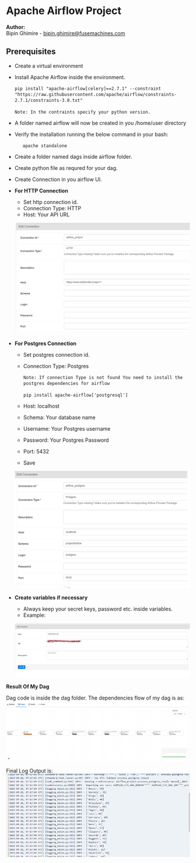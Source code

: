 
# Apache Airflow Project

**Author:**   
Bipin Ghimire - bipin.ghimire@fusemachines.com  

## Prerequisites

- Create a virtual environment
- Install Apache Airflow inside the environment.

      pip install "apache-airflow[celery]==2.7.1" --constraint "https://raw.githubusercontent.com/apache/airflow/constraints-2.7.1/constraints-3.8.txt"  

      Note: In the contraints specify your python version.

- A folder named airflow will now be created in you /home/user directory
- Verify the installation running the below command in  your bash:  

         apache standalone

- Create a folder named dags inside airflow folder.
- Create python file as requred for your dag.

- Create Connection in you airflow UI.

- **For HTTP Connection**
   - Set http connection id.
   - Connection Type: HTTP
   - Host: Your API URL 

   ![Http Connection](/Screenshots/http_connection.png)  


- **For Postgres Connection**
   - Set postgres connection id.
   - Connection Type: Postgres  

         Note: If connection Type is not found You need to install the postgres dependencies for airflow  

         pip install apache-airflow['postgresql']

   - Host: localhost
   - Schema: Your database name
   - Username: Your Postgres username
   - Password: Your Postgres Password
   - Port: 5432
   - Save

    ![Postgres Connection](/Screenshots/postgres_connection.png)  
   

- **Create variables if necessary**
   - Always keep your secret keys, password etc. inside variables.
   - Example:
 
     
  ![Variables](/Screenshots/api_variable.png)  


**Result Of My Dag**

Dag code is inside the dag folder.
The dependencies flow of my dag is as:
![Dependencies](/Screenshots/dag_flow.png)


Final Log Output is:
![Final Log](/Screenshots/final_log.png)


